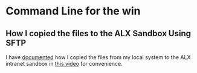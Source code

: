 # Command Line for the win

## How I copied the files to the ALX Sandbox Using SFTP

I have [documented](https://lzcorp-my.sharepoint.com/:v:/g/personal/thelazyprogrammer_lzcorp_onmicrosoft_com/EWY7ohIhhYFMnaDL8AyuU4kBlUIhDWNdt2hArygunEP9qw?nav=eyJyZWZlcnJhbEluZm8iOnsicmVmZXJyYWxBcHAiOiJPbmVEcml2ZUZvckJ1c2luZXNzIiwicmVmZXJyYWxBcHBQbGF0Zm9ybSI6IldlYiIsInJlZmVycmFsTW9kZSI6InZpZXciLCJyZWZlcnJhbFZpZXciOiJNeUZpbGVzTGlua0NvcHkifX0&e=4Q6rze) how I copied the files from my local system to the ALX intranet sandbox in [this video](https://lzcorp-my.sharepoint.com/:v:/g/personal/thelazyprogrammer_lzcorp_onmicrosoft_com/EWY7ohIhhYFMnaDL8AyuU4kBlUIhDWNdt2hArygunEP9qw?nav=eyJyZWZlcnJhbEluZm8iOnsicmVmZXJyYWxBcHAiOiJPbmVEcml2ZUZvckJ1c2luZXNzIiwicmVmZXJyYWxBcHBQbGF0Zm9ybSI6IldlYiIsInJlZmVycmFsTW9kZSI6InZpZXciLCJyZWZlcnJhbFZpZXciOiJNeUZpbGVzTGlua0NvcHkifX0&e=4Q6rze) for convenience.
